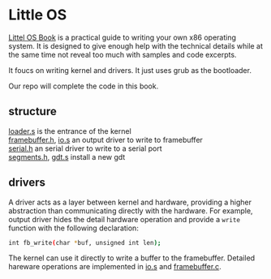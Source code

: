 Little OS
=========

[Littel OS Book][littleosbook] is a practical guide to writing
your own x86 operating system. It is designed to give enough help
with the technical details while at the same time not reveal
too much with samples and code excerpts.

It foucs on writing kernel and drivers. It just uses grub as
the bootloader.

Our repo will complete the code in this book.

structure
---------

[loader.s](./loader.s) is the entrance of the kernel  
[framebuffer.h](./framebuffer.h), [io.s](./io.s) an output driver
to write to framebuffer  
[serial.h](./serial.h) an serial driver to write to a serial port  
[segments.h](./segments.h), [gdt.s](./gdt.s) install a new gdt  

drivers
-------

A driver acts as a layer between kernel and hardware,
providing a higher abstraction than communicating directly
with the hardware. For example, output driver
hides the detail hardware operation and provide
a `write` function with the following declaration:

```bash
int fb_write(char *buf, unsigned int len);
```

The kernel can use it directly to write a buffer to the framebuffer.
Detailed hareware operations are implemented in
[io.s](./io.s) and [framebuffer.c](./framebuffer.c).


[littleosbook]: https://littleosbook.github.io/
